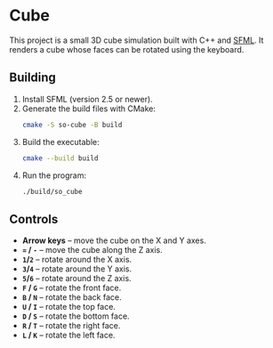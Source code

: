# Cube

This project is a small 3D cube simulation built with C++ and [SFML](https://www.sfml-dev.org/). It renders a cube whose faces can be rotated using the keyboard.

## Building

1. Install SFML (version 2.5 or newer).
2. Generate the build files with CMake:
   ```bash
   cmake -S so-cube -B build
   ```
3. Build the executable:
   ```bash
   cmake --build build
   ```
4. Run the program:
   ```bash
   ./build/so_cube
   ```

## Controls

- **Arrow keys** &ndash; move the cube on the X and Y axes.
- **`=` / `-`** &ndash; move the cube along the Z axis.
- **`1`/`2`** &ndash; rotate around the X axis.
- **`3`/`4`** &ndash; rotate around the Y axis.
- **`5`/`6`** &ndash; rotate around the Z axis.
- **`F` / `G`** &ndash; rotate the front face.
- **`B` / `N`** &ndash; rotate the back face.
- **`U` / `I`** &ndash; rotate the top face.
- **`D` / `S`** &ndash; rotate the bottom face.
- **`R` / `T`** &ndash; rotate the right face.
- **`L` / `K`** &ndash; rotate the left face.

